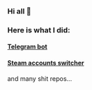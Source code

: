 ### Hi all 👋
### Here is what I did:
#### [Telegram bot](https://github.com/0iskak/telegram-random)
#### [Steam accounts switcher](https://github.com/0iskak/steam-account-switcher)
and many shit repos...

<!--
**0iskak/0iskak** is a ✨ _special_ ✨ repository because its `README.md` (this file) appears on your GitHub profile.

Here are some ideas to get you started:

- 🔭 I’m currently working on ...
- 🌱 I’m currently learning ...
- 👯 I’m looking to collaborate on ...
- 🤔 I’m looking for help with ...
- 💬 Ask me about ...
- 📫 How to reach me: ...
- 😄 Pronouns: ...
- ⚡ Fun fact: ...
-->
